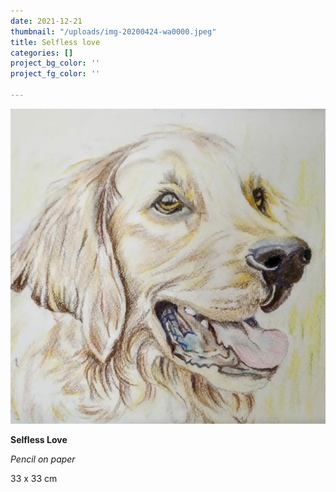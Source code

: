 ```yaml
---
date: 2021-12-21
thumbnail: "/uploads/img-20200424-wa0000.jpeg"
title: Selfless love
categories: []
project_bg_color: ''
project_fg_color: ''

---
```

![](/uploads/img-20200424-wa0000.jpeg)

**Selfless Love**

_Pencil on paper_

33 x 33 cm
